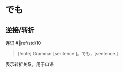 # でも

## 逆接/转折  

连词
 #📖ref/std/10  

> [!note] Grammar
> [sentence.]。でも，[sentence.]

表示转折关系，用于口语  
